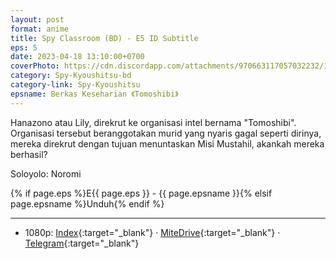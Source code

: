 ```yaml
---
layout: post
format: anime
title: Spy Classroom (BD) - E5 ID Subtitle
eps: 5
date: 2023-04-18 13:10:00+0700
coverPhoto: https://cdn.discordapp.com/attachments/970663117057032232/1071343996355481630/mpv-shot0197.jpg
category: Spy-Kyoushitsu-bd
category-link: Spy-Kyoushitsu
epsname: Berkas Keseharian 《Tomoshibi》
---
```


Hanazono atau Lily, direkrut ke organisasi intel bernama "Tomoshibi". Organisasi tersebut beranggotakan murid yang nyaris gagal seperti dirinya, mereka direkrut dengan tujuan menuntaskan Misi Mustahil, akankah mereka berhasil?

Soloyolo: Noromi

{% if page.eps %}E{{ page.eps }} - {{ page.epsname }}{% elsif page.epsname %}Unduh{% endif %}

---
- 1080p: [Index](https://bit.ly/3MQIRYA){:target="_blank"} &middot; [MiteDrive](https://mitedrive.my.id/view/XUiu0a){:target="_blank"} &middot; [Telegram](https://t.me/a1fansubweeklies/280){:target="_blank"}